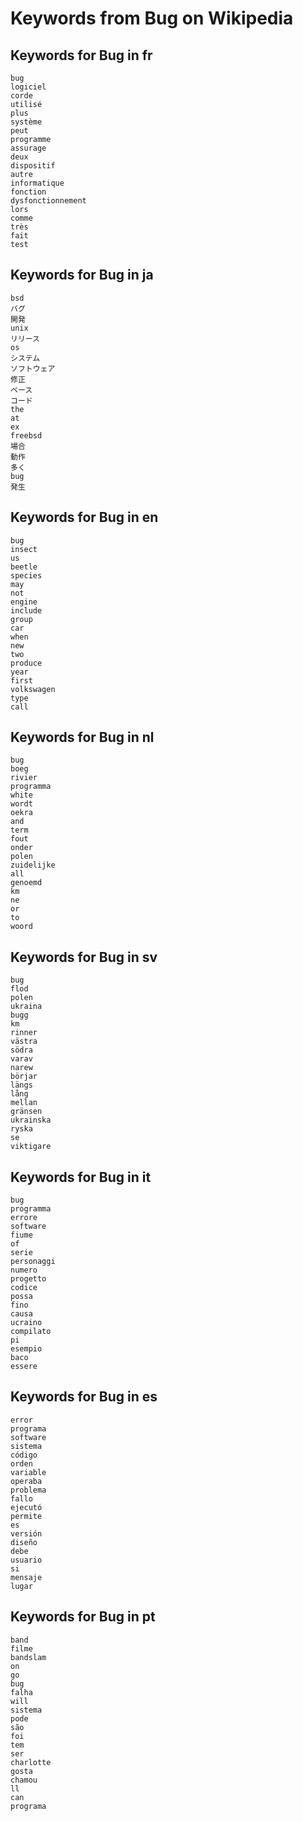 # Keywords from Bug on Wikipedia

## Keywords for Bug in fr
```
bug
logiciel
corde
utilisé
plus
système
peut
programme
assurage
deux
dispositif
autre
informatique
fonction
dysfonctionnement
lors
comme
très
fait
test
```

## Keywords for Bug in ja
```
bsd
バグ
開発
unix
リリース
os
システム
ソフトウェア
修正
ベース
コード
the
at
ex
freebsd
場合
動作
多く
bug
発生
```

## Keywords for Bug in en
```
bug
insect
us
beetle
species
may
not
engine
include
group
car
when
new
two
produce
year
first
volkswagen
type
call
```

## Keywords for Bug in nl
```
bug
boeg
rivier
programma
white
wordt
oekra
and
term
fout
onder
polen
zuidelijke
all
genoemd
km
ne
or
to
woord
```

## Keywords for Bug in sv
```
bug
flod
polen
ukraina
bugg
km
rinner
västra
södra
varav
narew
börjar
längs
lång
mellan
gränsen
ukrainska
ryska
se
viktigare
```

## Keywords for Bug in it
```
bug
programma
errore
software
fiume
of
serie
personaggi
numero
progetto
codice
possa
fino
causa
ucraino
compilato
pi
esempio
baco
essere
```

## Keywords for Bug in es
```
error
programa
software
sistema
código
orden
variable
operaba
problema
fallo
ejecutó
permite
es
versión
diseño
debe
usuario
si
mensaje
lugar
```

## Keywords for Bug in pt
```
band
filme
bandslam
on
go
bug
falha
will
sistema
pode
são
foi
tem
ser
charlotte
gosta
chamou
ll
can
programa
```
